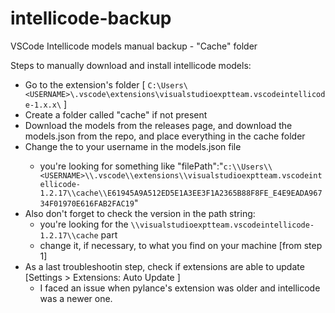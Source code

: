 # intellicode-backup
VSCode Intellicode models manual backup - "Cache" folder

Steps to manually download and install intellicode models:
  - Go to the extension's folder [ `C:\Users\<USERNAME>\.vscode\extensions\visualstudioexptteam.vscodeintellicode-1.x.x\` ]
  - Create a folder called "cache" if not present
  - Download the models from the releases page, and download the models.json from the repo, and place everything in the cache folder 
  - Change the <username> to your username in the models.json file
    - you're looking for something like "filePath":"`c:\\Users\\<USERNAME>\\.vscode\\extensions\\visualstudioexptteam.vscodeintellicode-1.2.17\\cache\\E61945A9A512ED5E1A3EE3F1A2365B88F8FE_E4E9EADA96734F01970E616FAB2FAC19`"
  - Also don't forget to check the version in the path string:
    - you're looking for the `\\visualstudioexptteam.vscodeintellicode-1.2.17\\cache` part
    - change it, if necessary, to what you find on your machine [from step 1]
  - As a last troubleshootin step, check if extensions are able to update [Settings > Extensions: Auto Update ]
    - I faced an issue when pylance's extension was older and intellicode was a newer one.
